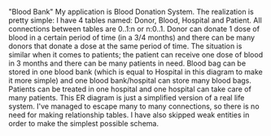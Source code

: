 "Blood Bank"
My application is Blood Donation System. The realization is pretty simple: I have 4 tables named:
Donor, Blood, Hospital and Patient. All connections between tables are 0..1:n or n:0..1.
Donor can donate 1 dose of blood in a certain period of time (in a 3/4 months) and there can be many donors that donate a dose at the same period of time.
The situation is similar when it comes to patients; the patient can receive one dose of blood in 3 months and there can be many patients in need. 
Blood bag can be stored in one blood bank (which is equal to Hospital in this diagram to make it more simple) and one blood bank/hospital can store many blood bags.
Patients can be treated in one hospital and one hospital can take care of many patients.
This ER diagram is just a simplified version of a real life system. I've managed to escape many to many connections, so there is no need for making relationship tables.
I have also skipped weak entities in order to make the simplest possible schema. 